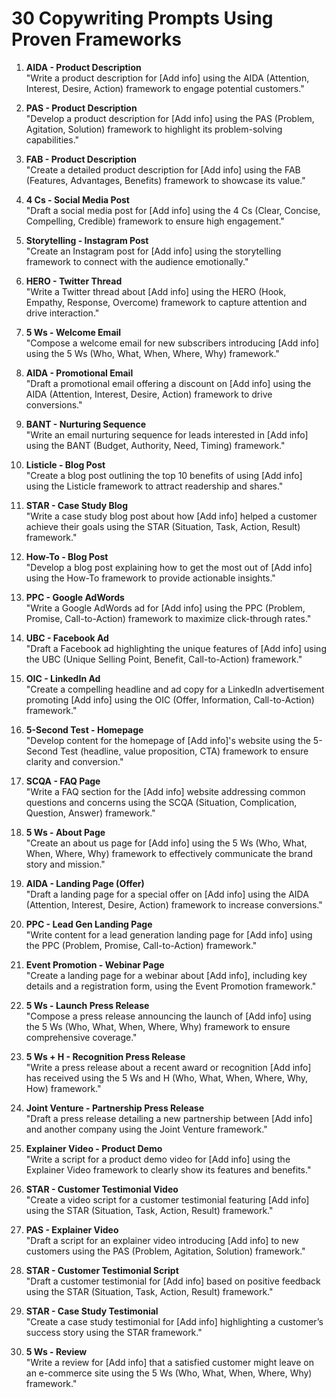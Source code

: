 # 30 Copywriting Prompts Using Proven Frameworks

1. **AIDA - Product Description**  
   "Write a product description for [Add info] using the AIDA (Attention, Interest, Desire, Action) framework to engage potential customers."

2. **PAS - Product Description**  
   "Develop a product description for [Add info] using the PAS (Problem, Agitation, Solution) framework to highlight its problem-solving capabilities."

3. **FAB - Product Description**  
   "Create a detailed product description for [Add info] using the FAB (Features, Advantages, Benefits) framework to showcase its value."

4. **4 Cs - Social Media Post**  
   "Draft a social media post for [Add info] using the 4 Cs (Clear, Concise, Compelling, Credible) framework to ensure high engagement."

5. **Storytelling - Instagram Post**  
   "Create an Instagram post for [Add info] using the storytelling framework to connect with the audience emotionally."

6. **HERO - Twitter Thread**  
   "Write a Twitter thread about [Add info] using the HERO (Hook, Empathy, Response, Overcome) framework to capture attention and drive interaction."

7. **5 Ws - Welcome Email**  
   "Compose a welcome email for new subscribers introducing [Add info] using the 5 Ws (Who, What, When, Where, Why) framework."

8. **AIDA - Promotional Email**  
   "Draft a promotional email offering a discount on [Add info] using the AIDA (Attention, Interest, Desire, Action) framework to drive conversions."

9. **BANT - Nurturing Sequence**  
   "Write an email nurturing sequence for leads interested in [Add info] using the BANT (Budget, Authority, Need, Timing) framework."

10. **Listicle - Blog Post**  
    "Create a blog post outlining the top 10 benefits of using [Add info] using the Listicle framework to attract readership and shares."

11. **STAR - Case Study Blog**  
    "Write a case study blog post about how [Add info] helped a customer achieve their goals using the STAR (Situation, Task, Action, Result) framework."

12. **How-To - Blog Post**  
    "Develop a blog post explaining how to get the most out of [Add info] using the How-To framework to provide actionable insights."

13. **PPC - Google AdWords**  
    "Write a Google AdWords ad for [Add info] using the PPC (Problem, Promise, Call-to-Action) framework to maximize click-through rates."

14. **UBC - Facebook Ad**  
    "Draft a Facebook ad highlighting the unique features of [Add info] using the UBC (Unique Selling Point, Benefit, Call-to-Action) framework."

15. **OIC - LinkedIn Ad**  
    "Create a compelling headline and ad copy for a LinkedIn advertisement promoting [Add info] using the OIC (Offer, Information, Call-to-Action) framework."

16. **5-Second Test - Homepage**  
    "Develop content for the homepage of [Add info]'s website using the 5-Second Test (headline, value proposition, CTA) framework to ensure clarity and conversion."

17. **SCQA - FAQ Page**  
    "Write a FAQ section for the [Add info] website addressing common questions and concerns using the SCQA (Situation, Complication, Question, Answer) framework."

18. **5 Ws - About Page**  
    "Create an about us page for [Add info] using the 5 Ws (Who, What, When, Where, Why) framework to effectively communicate the brand story and mission."

19. **AIDA - Landing Page (Offer)**  
    "Draft a landing page for a special offer on [Add info] using the AIDA (Attention, Interest, Desire, Action) framework to increase conversions."

20. **PPC - Lead Gen Landing Page**  
    "Write content for a lead generation landing page for [Add info] using the PPC (Problem, Promise, Call-to-Action) framework."

21. **Event Promotion - Webinar Page**  
    "Create a landing page for a webinar about [Add info], including key details and a registration form, using the Event Promotion framework."

22. **5 Ws - Launch Press Release**  
    "Compose a press release announcing the launch of [Add info] using the 5 Ws (Who, What, When, Where, Why) framework to ensure comprehensive coverage."

23. **5 Ws + H - Recognition Press Release**  
    "Write a press release about a recent award or recognition [Add info] has received using the 5 Ws and H (Who, What, When, Where, Why, How) framework."

24. **Joint Venture - Partnership Press Release**  
    "Draft a press release detailing a new partnership between [Add info] and another company using the Joint Venture framework."

25. **Explainer Video - Product Demo**  
    "Write a script for a product demo video for [Add info] using the Explainer Video framework to clearly show its features and benefits."

26. **STAR - Customer Testimonial Video**  
    "Create a video script for a customer testimonial featuring [Add info] using the STAR (Situation, Task, Action, Result) framework."

27. **PAS - Explainer Video**  
    "Draft a script for an explainer video introducing [Add info] to new customers using the PAS (Problem, Agitation, Solution) framework."

28. **STAR - Customer Testimonial Script**  
    "Draft a customer testimonial for [Add info] based on positive feedback using the STAR (Situation, Task, Action, Result) framework."

29. **STAR - Case Study Testimonial**  
    "Create a case study testimonial for [Add info] highlighting a customer’s success story using the STAR framework."

30. **5 Ws - Review**  
    "Write a review for [Add info] that a satisfied customer might leave on an e-commerce site using the 5 Ws (Who, What, When, Where, Why) framework."